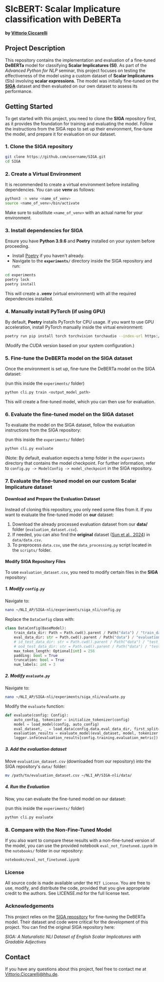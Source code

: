 # SIcBERT: Scalar Implicature classification with DeBERTa

**by [Vittorio Ciccarelli](https://slam.phil.hhu.de/authors/vitto/)**

## Project Description

This repository contains the implementation and evaluation of a fine-tuned **DeBERTa** model for classifying **Scalar Implicatures (SI)**. As part of the *Advanced Python for NLP* seminar, this project focuses on testing the effectiveness of the model using a custom dataset of **Scalar Implicatures** (SIs) involving **scalar expressions**. The model was initially fine-tuned on the **[SIGA](https://github.com/Rashid-Ahmed/SIGA-nli)** dataset and then evaluated on our own dataset to assess its performance.

## Getting Started

To get started with this project, you need to clone the **SIGA** repository first, as it provides the foundation for training and evaluating the model. Follow the instructions from the SIGA repo to set up their environment, fine-tune the model, and prepare it for evaluation on our dataset.

### 1. Clone the **SIGA** repository

```bash
git clone https://github.com/username/SIGA.git
cd SIGA
```

### 2. Create a Virtual Environment

It is recommended to create a virtual environment before installing dependencies. You can use **venv** as follows:

```bash
python3 -m venv <name_of_venv>
source <name_of_venv>/bin/activate
```

Make sure to substitute `<name_of_venv>` with an actual name for your environment.

### 3. Install dependencies for SIGA

Ensure you have **Python 3.9.6** and **Poetry** installed on your system before proceeding.

- Install [Poetry](https://python-poetry.org/docs/#installation) if you haven't already.
- Navigate to the **`experiments/`** directory inside the SIGA repository and run:

```bash
cd experiments
poetry lock
poetry install
```

This will create a **.venv** (virtual environment) with all the required dependencies installed.

### 4. Manually install PyTorch (if using GPU)

By default, **Poetry** installs PyTorch for CPU usage. If you want to use GPU acceleration, install PyTorch manually inside the virtual environment:

```bash
poetry run pip install torch torchvision torchaudio --index-url https://download.pytorch.org/whl/cu118
```

(Modify the CUDA version based on your system configuration.)


### 5. Fine-tune the DeBERTa model on the SIGA dataset
Once the environment is set up, fine-tune the DeBERTa model on the SIGA dataset:

(run this inside the `experiments/` folder)

```bash
python cli.py train <output_model_path>
```

This will create a fine-tuned model, which you can then use for evaluation.

### 6. Evaluate the fine-tuned model on the SIGA dataset
To evaluate the model on the SIGA dataset, follow the evaluation instructions from the SIGA repository:

(run this inside the `experiments/` folder)

```bash
python cli.py evaluate
```

(Note: By default, evaluation expects a temp folder in the `experiments` directory that contains the model checkpoint. For further information, refer to `config.py -> ModelConfig -> model_checkpoint` in the SIGA repository.

### 7. Evaluate the fine-tuned model on our custom Scalar Implicature dataset

#### Download and Prepare the Evaluation Dataset

Instead of cloning this repository, you only need some files from it. If you want to evaluate the fine-tuned model on **our** dataset:

1. Download the already processed evaluation dataset from our **data/** folder (`evaluation_dataset.csv`).
2. If needed, you can also find the **original** dataset ([Sun et al., 2024](https://psycnet.apa.org/fulltext/2023-98265-001.html)) in `data/data.csv`.
3. To preprocess `data.csv`, use the `data_processing.py` script located in the `scripts/` folder.

#### Modify SIGA Repository Files

To use `evaluation_dataset.csv`, you need to modify certain files in the **SIGA** repository:

##### 1. Modify `config.py`
   
Navigate to:

```bash
nano ~/NLI_AP/SIGA-nli/experiments/siga_nli/config.py
```

Replace the `DataConfig` class with:

```python
class DataConfig(BaseModel):
    train_data_dir: Path = Path.cwd().parent / Path("data") / "train_dataset.csv"
    eval_data_dir: str = Path.cwd().parent / Path("data") / "evaluation_dataset.csv"
    # id_test_data_dir: str = Path.cwd().parent / Path("data") / "test_id_dataset.csv"
    # ood_test_data_dir: str = Path.cwd().parent / Path("data") / "test_ood_dataset.csv"
    max_token_length: Optional[int] = 256
    padding: bool = True
    truncation: bool = True
    num_labels: int = 3
```

##### 2. Modify `evaluate.py`

Navigate to:

```bash
nano ~/NLI_AP/SIGA-nli/experiments/siga_nli/evaluate.py
```

Modify the `evaluate` function:

```python
def evaluate(config: Config):
    auto_config, tokenizer = initialize_tokenizer(config)
    model = load_model(config, auto_config)
    eval_dataset, _ = load_data(config.data.eval_data_dir, first_split=1)
    evaluation_results = evaluate_model(eval_dataset, model, tokenizer, config.training.evaluation_metric, config)
    logger.info(evaluation_results[config.training.evaluation_metric])
```
##### 3. Add the evaluation dataset

Move `evaluation_dataset.csv` (downloaded from our repository) into the SIGA repository's `data/` folder:

```bash
mv /path/to/evaluation_dataset.csv ~/NLI_AP/SIGA-nli/data/
```

##### 4. Run the Evaluation
Now, you can evaluate the fine-tuned model on our dataset:

(run this inside the `experiments/` folder)

```bash
python cli.py evaluate
```

### 8. Compare with the Non-Fine-Tuned Model
If you also want to compare these results with a non-fine-tuned version of the model, you can use the provided notebook `eval_not_finetuned.ipynb` in the `notebooks/` folder in our repository:

```bash
notebooks/eval_not_finetuned.ipynb
```

### License
All source code is made available under the `MIT License`. You are free to use, modify, and distribute the code, provided that you give appropriate credit to the authors. See LICENSE.md for the full license text.

### Acknowledgements
This project relies on the [SIGA repository](https://github.com/Rashid-Ahmed/SIGA-nli) for fine-tuning the DeBERTa model. Their dataset and code were critical for the development of this project. You can find the original SIGA repository here:

*SIGA: A Naturalistic NLI Dataset of English Scalar Implicatures with Gradable Adjectives*

## Contact
If you have any questions about this project, feel free to contact me at Vittorio.Ciccarelli@hhu.de.


